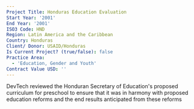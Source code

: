 ```yaml
---
Project Title: Honduras Education Evaluation
Start Year: '2001'
End Year: '2001'
ISO3 Code: HND
Region: Latin America and the Caribbean
Country: Honduras
Client/ Donor: USAID/Honduras
Is Current Project? (true/false): false
Practice Area:
  - 'Education, Gender and Youth'
Contract Value USD: ''
---
```

DevTech reviewed the Honduran Secretary of Education's proposed curriculum for preschool to ensure that it was in harmony with proposed education reforms and the end results anticipated from these reforms